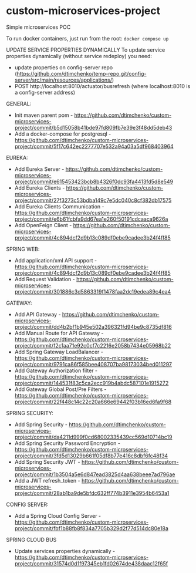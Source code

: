 # custom-microservices-project

Simple microservices POC

To run docker containers, just run from the root:
`docker compose up`

UPDATE SERVICE PROPERTIES DYNAMICALLY
To update service properties dynamically (without service redeploy) you need:
- update properties on config-server repo (https://github.com/dtimchenko/temp-repo.git/config-server/src/main/resources/applications/)
- POST http://localhost:8010/actuator/busrefresh (where localhost:8010 is a config-server address)

GENERAL:
- Init maven parent pom - https://github.com/dtimchenko/custom-microservices-project/commit/b5d15058b41bde97fd809fb7e39e3f48dd5deb43
- Add a docker-compose for postgresql - https://github.com/dtimchenko/custom-microservices-project/commit/5f17c642ec2277707e532a94a03a5df968403964

EUREKA:
- Add Eureka Server - https://github.com/dtimchenko/custom-microservices-project/commit/e615453423bcb8b4326f0dc93fa4413fd5d8e549 
- Add Eureka Clients - https://github.com/dtimchenko/custom-microservices-project/commit/27f3273c53bdba149c7e5dc040c8cf382db17575
- Add Eureka Clients Communication - https://github.com/dtimchenko/custom-microservices-project/commit/e6b61fcbfa9dd67ea1e260f50191cdcaaca9626a
- Add OpenFeign Client - https://github.com/dtimchenko/custom-microservices-project/commit/4c894dcf2d9b13c089df0ebe9cadee3b24f4ff85

SPRING WEB:
- Add application/xml API support - https://github.com/dtimchenko/custom-microservices-project/commit/4c894dcf2d9b13c089df0ebe9cadee3b24f4ff85
- Add Request Validation - https://github.com/dtimchenko/custom-microservices-project/commit/301886c3d5863319f1478faa2dc19edea89c4ea4

GATEWAY:
- Add API Gateway - https://github.com/dtimchenko/custom-microservices-project/commit/dd4b2bf1b945e502a396321fd94be9c8735df816
- Add Manual Route for API Gateway - https://github.com/dtimchenko/custom-microservices-project/commit/f2c1aa71e92c0cf7c2216e2058b7434e05968b22
- Add Spring Gateway LoadBalancer - https://github.com/dtimchenko/custom-microservices-project/commit/9791ca86f585bee408707ba98173034bed011297
- Add Gateway Authorization filter - https://github.com/dtimchenko/custom-microservices-project/commit/144531f83c5ca2ecc919b4abdc587101e1915272
- Add Gateway Global Post/Pre Filters - https://github.com/dtimchenko/custom-microservices-project/commit/22f448c14c22c20a666e69442f03b16ed6fa9f68

SPRING SECURITY:
- Add Spring Security - https://github.com/dtimchenko/custom-microservices-project/commit/da4211d999f0cd68002335439cc569d10714bc19
- Add Spring Security Password Encryption - https://github.com/dtimchenko/custom-microservices-project/commit/3fd5d13029b661f05df8b77e416c8dbf6fc48f34
- Add Spring Security JWT - https://github.com/dtimchenko/custom-microservices-project/commit/1b3504a5e6d847ead3825d4aa638beee7ad796ae
- Add a JWT refresh_token - https://github.com/dtimchenko/custom-microservices-project/commit/28ab1ba9de5bfdc632ff774b3911e3954b6453a1

CONFIG SERVER:
- Add a Spring Cloud Config Server - https://github.com/dtimchenko/custom-microservices-project/commit/fbf1b88fb8f834a7705b329d2f77d514dc80e18a

SPRING CLOUD BUS
- Update services properties dynamically - https://github.com/dtimchenko/custom-microservices-project/commit/31574d0d1f97345eb1fd02674de438daac12f65f